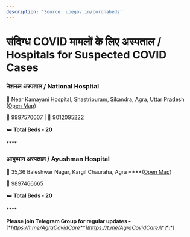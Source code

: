 ```yaml
---
description: 'Source: upegov.in/coronabeds'
---
```


# संदिग्ध COVID मामलों के लिए अस्पताल / Hospitals for Suspected COVID Cases

### नेशनल अस्पताल / **National Hospital**

📍 Near Kamayani Hospital, Shastripuram, Sikandra, Agra, Uttar Pradesh \([Open Map](https://goo.gl/maps/snV1UoJ2EoKHe3iT9)\)

📱 [9997570007](tel:9997570007) \| 📱 [9012095222](tel:9012095222)

🛏️ **Total Beds - 20**

\*\*\*\*

### आयुष्मान अस्पताल / **Ayushman Hospital**

📍 35,36 Baleshwar Nagar, Kargil Chauraha, Agra ****\([Open Map](https://goo.gl/maps/wBvEd5yGhmdyuddh8)\)

📱  [9897466665](tel:9897466665)

🛏️ **Total Beds - 20**

\*\*\*\*

**Please join Telegram Group for regular updates -** [**https://t.me/AgraCovidCare**](https://t.me/AgraCovidCare)\*\*\*\*

